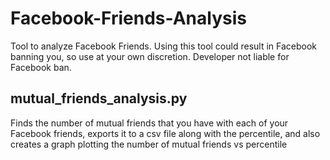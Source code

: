 # Facebook-Friends-Analysis
Tool to analyze Facebook Friends. Using this tool could result in Facebook banning you, so use at your own discretion. Developer not liable for Facebook ban.

## mutual_friends_analysis.py
Finds the number of mutual friends that you have with each of your Facebook friends, exports it to a csv file along with the percentile, and also creates a graph plotting the number of mutual friends vs percentile


